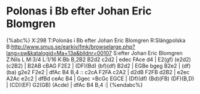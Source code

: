 # Polonas i Bb efter Johan Eric Blomgren

{%abc%}
X:298
T:Polonäs i Bb efter Johan Eric Blomgren
R:Slängpolska
B:http://www.smus.se/earkiv/fmk/browselarge.php?lang=sw&katalogid=Ma+13a&bildnr=00107
S:efter Johan Eric Blomgren
Z:Nils L
M:3/4
L:1/16
K:Bb
B,2B2 B2d2 c2d2 | edec FAce d4 | E2(gf) (e2d2) (c2B2) | B2AB cBAG F2E2 | (DF)(Bd) (bf)(df) B2d2 | 
EGBe bgeg B2e2 | (df)(ba) g2e2 F2e2 | dfAc B4 B,4 :: c2cA F2FA c2A2 | d2dB F2FB d2B2 | 
e2ec A2Ac e2c2 | dfBd ceAc B4 | Ggec =BcGc EGCE | (Df)(df) (Bd)(FB) (DF)(B,D) | 
(CD)(EF) G2(GB) (Acde) | dfAc B4 B,4 :| 
{%endabc%}
